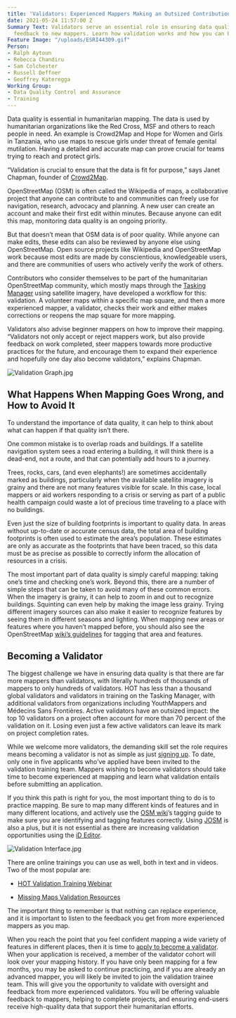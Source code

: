 ```yaml
---
title: 'Validators: Experienced Mappers Making an Outsized Contribution'
date: 2021-05-24 11:57:00 Z
Summary Text: Validators serve an essential role in ensuring data quality and providing
  feedback to new mappers. Learn how validation works and how you can become a validator.
Feature Image: "/uploads/ESRI44309.gif"
Person:
- Ralph Aytoun
- Rebecca Chandiru
- Sam Colchester
- Russell Deffner
- Geoffrey Kateregga
Working Group:
- Data Quality Control and Assurance
- Training
---
```


Data quality is essential in humanitarian mapping. The data is used by humanitarian organizations like the Red Cross, MSF and others to reach people in need. An example is Crowd2Map and Hope for Women and Girls in Tanzania, who use maps to rescue girls under threat of female genital mutilation. Having a detailed and accurate map can prove crucial for teams trying to reach and protect girls.

“Validation is crucial to ensure that the data is fit for purpose,” says Janet Chapman, founder of [Crowd2Map](https://crowd2map.org/).

OpenStreetMap (OSM) is often called the Wikipedia of maps, a collaborative project that anyone can contribute to and communities can freely use for navigation, research, advocacy and planning. A new user can create an account and make their first edit within minutes. Because anyone can edit this map, monitoring data quality is an ongoing priority.

But that doesn’t mean that OSM data is of poor quality. While anyone can make edits, these edits can also be reviewed by anyone else using OpenStreetMap. Open source projects like Wikipedia and OpenStreetMap work because most edits are made by conscientious, knowledgeable users, and there are communities of users who actively verify the work of others.

Contributors who consider themselves to be part of the humanitarian OpenStreetMap community, which mostly maps through the [Tasking Manager](https://tasks.hotosm.org/ "Click here!") using satellite imagery, have developed a workflow for this: validation. A volunteer maps within a specific map square, and then a more experienced mapper, a validator, checks their work and either makes corrections or reopens the map square for more mapping.

Validators also advise beginner mappers on how to improve their mapping. “Validators not only accept or reject mappers work, but also provide feedback on work completed, steer mappers towards more productive practices for the future, and encourage them to expand their experience and hopefully one day also become validators,” explains Chapman.

![Validation Graph.jpg](/uploads/Validation%20Graph.jpg)

## **What Happens When Mapping Goes Wrong, and How to Avoid It**

To understand the importance of data quality, it can help to think about what can happen if that quality isn’t there.

One common mistake is to overlap roads and buildings. If a satellite navigation system sees a road entering a building, it will think there is a dead-end, not a route, and that can potentially add hours to a journey.

Trees, rocks, cars, (and even elephants!) are sometimes accidentally marked as buildings, particularly when the available satellite imagery is grainy and there are not many features visible for scale. In this case, local mappers or aid workers responding to a crisis or serving as part of a public health campaign could waste a lot of precious time traveling to a place with no buildings.

Even just the size of building footprints is important to quality data. In areas without up-to-date or accurate census data, the total area of building footprints is often used to estimate the area’s population. These estimates are only as accurate as the footprints that have been traced, so this data must be as precise as possible to correctly inform the allocation of resources in a crisis.

The most important part of data quality is simply careful mapping: taking one’s time and checking one’s work. Beyond this, there are a number of simple steps that can be taken to avoid many of these common errors. When the imagery is grainy, it can help to zoom in and out to recognize buildings. Squinting can even help by making the image less grainy. Trying different imagery sources can also make it easier to recognize features by seeing them in different seasons and lighting. When mapping new areas or features where you haven’t mapped before, you should also see the OpenStreetMap [wiki’s guidelines](https://wiki.openstreetmap.org/wiki/Tags "Click here!") for tagging that area and features.

## **Becoming a Validator**

The biggest challenge we have in ensuring data quality is that there are far more mappers than validators, with literally hundreds of thousands of mappers to only hundreds of validators. HOT has less than a thousand global validators and validators in training on the Tasking Manager, with additional validators from organizations including YouthMappers and Médecins Sans Frontières. Active validators have an outsized impact: the top 10 validators on a project often account for more than 70 percent of the validation on it. Losing even just a few active validators can leave its mark on project completion rates.

While we welcome more validators, the demanding skill set the role requires means becoming a validator is not as simple as just [signing up](http://bit.ly/HOTValidate). To date, only one in five applicants who’ve applied have been invited to the validation training team. Mappers wishing to become validators should take time to become experienced at mapping and learn what validation entails before submitting an application.

If you think this path is right for you, the most important thing to do is to practice mapping. Be sure to map many different kinds of features and in many different locations, and actively use the [OSM wiki](https://wiki.openstreetmap.org/wiki/Tags)’s tagging guide to make sure you are identifying and tagging features correctly. Using [JOSM](https://wiki.openstreetmap.org/wiki/JOSM) is also a plus, but it is not essential as there are increasing validation opportunities using the [iD Editor](https://wiki.openstreetmap.org/wiki/ID).

![Validation Interface.jpg](/uploads/Validation%20Interface.jpg)

There are online trainings you can use as well, both in text and in videos. Two of the most popular are:

* [HOT Validation Training Webinar](https://www.youtube.com/watch?v=oH4Q18nBT68&list=PLb9506_-6FMFhgnFqmOVCBCWIGP2SHAwF&index=10)

* [Missing Maps Validation Resources](https://www.missingmaps.org/validate/)

The important thing to remember is that nothing can replace experience, and it is important to listen to the feedback you get from more experienced mappers as you map.

When you reach the point that you feel confident mapping a wide variety of features in different places, then it is time to [apply to become a validator](http://bit.ly/HOTValidate). When your application is received, a member of the validator cohort will look over your mapping history. If you have only been mapping for a few months, you may be asked to continue practicing, and if you are already an advanced mapper, you will likely be invited to join the validation trainee team. This will give you the opportunity to validate with oversight and feedback from more experienced validators. You will be offering valuable feedback to mappers, helping to complete projects, and ensuring end-users receive high-quality data that support their humanitarian efforts.